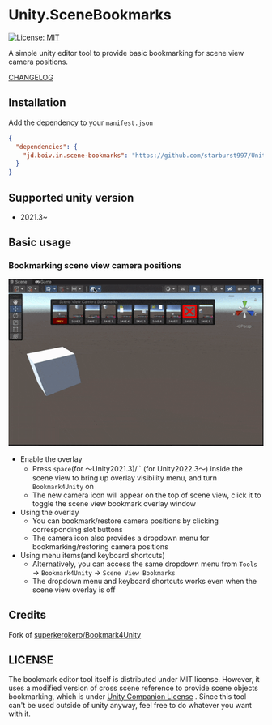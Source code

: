 # Unity.SceneBookmarks

[![License: MIT](https://img.shields.io/badge/License-MIT-yellow.svg)](https://opensource.org/licenses/MIT)

A simple unity editor tool to provide basic bookmarking for scene view camera positions.

[CHANGELOG](https://github.com/superkerokero/Bookmark4Unity/blob/master/Assets/Bookmark4Unity/CHANGELOG.md)

## Installation

Add the dependency to your `manifest.json`

```json
{
  "dependencies": {
    "jd.boiv.in.scene-bookmarks": "https://github.com/starburst997/Unity.SceneBookmarks.git"
  }
}
```

## Supported unity version

- 2021.3~

## Basic usage

### Bookmarking scene view camera positions

![](Documentation~/scene_view_demo.gif)

- Enable the overlay
  - Press `space`(for 〜Unity2021.3)/`｀`(for Unity2022.3〜) inside the scene view to bring up overlay visibility menu, and turn `Bookmark4Unity` on
  - The new camera icon will appear on the top of scene view, click it to toggle the scene view bookmark overlay window
- Using the overlay
  - You can bookmark/restore camera positions by clicking corresponding slot buttons
  - The camera icon also provides a dropdown menu for bookmarking/restoring camera positions
- Using menu items(and keyboard shortcuts)
  - Alternatively, you can access the same dropdown menu from `Tools` → `Bookmark4Unity` → `Scene View Bookmarks`
  - The dropdown menu and keyboard shortcuts works even when the scene view overlay is off

## Credits

Fork of [superkerokero/Bookmark4Unity](https://github.com/superkerokero/Bookmark4Unity)

## LICENSE

The bookmark editor tool itself is distributed under MIT license. However, it uses a modified version of cross scene reference to provide scene objects bookmarking, which is under [Unity Companion License](http://www.unity3d.com/legal/licenses/Unity_Companion_License) . Since this tool can't be used outside of unity anyway, feel free to do whatever you want with it.
